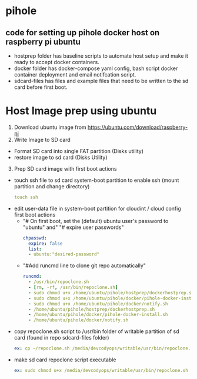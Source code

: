 # pihole
code for setting up pihole docker host on raspberry pi ubuntu
-
- hostprep folder has baseline scripts to automate host setup and make it ready to accept docker containers.
- docker folder has docker-compose yaml config, bash script docker container deployment and email notifcation script.
- sdcard-files has files and example files that need to be written to the sd card before first boot.

# Host Image prep using ubuntu
1. Download ubuntu image from https://ubuntu.com/download/raspberry-pi
2. Write Image to SD card
  - Format SD card into single FAT partition (Disks utility)
  - restore image to sd card (Disks Utility)
3. Prep SD card image with first boot actions
  - touch ssh file to sd card system-boot partition to enable ssh (mount partition and change directory)
    ````yaml
    touch ssh
    ````
  - edit user-data file in system-boot partition for cloudint / cloud config first boot actions
    - "# On first boot, set the (default) ubuntu user's password to "ubuntu" and"
      "# expire user passwords"
      ````yaml
      chpasswd:
        expire: false
        list:
        - ubuntu:"desired-password"
      ````
    - "#Add runcmd line to clone git repo automatically"
      ````yaml
      runcmd:
        - /usr/bin/repoclone.sh
        - [rm, -rf, /usr/bin/repoclone.sh]
        - sudo chmod u+x /home/ubuntu/pihole/hostprep/dockerhostprep.sh
        - sudo chmod u+x /home/ubuntu/pihole/docker/pihole-docker-install.sh
        - sudo chmod u+x /home/ubuntu/pihole/docker/notify.sh
        - /home/ubuntu/pihole/hostprep/dockerhostprep.sh
        - /home/ubuntu/pihole/docker/pihole-docker-install.sh
        - /home/ubuntu/pihole/docker/notify.sh
      ````
  - copy repoclone.sh script to /usr/bin folder of writable partition of sd card (found in repo sdcard-files folder)
    ````yaml
    ex: cp ~/repoclone.sh /media/devcodyops/writable/usr/bin/repoclone.sh
    ````
  - make sd card repoclone script executable
    ````yaml
    ex: sudo chmod u+x /media/devcodyops/writable/usr/bin/repoclone.sh
    ````